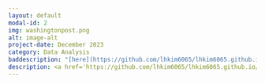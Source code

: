 ```yaml
---
layout: default
modal-id: 2
img: washingtonpost.png
alt: image-alt
project-date: December 2023
category: Data Analysis
baddescription: "[here](https://github.com/lhkim6065/lhkim6065.github.io/blob/master/img/portfolio/school.pdf)"
description: <a href='https://github.com/lhkim6065/lhkim6065.github.io/blob/master/img/portfolio/school.pdf')>here</a>
---
```

